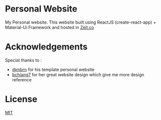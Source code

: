 # Personal Website

My Personal website. This website built using ReactJS (create-react-app) + Material-Ui Framework and hosted in [Zeit.co](https://zeit.co/)

# Acknowledgements

Special thanks to :

* [@mbrn](https://github.com/mbrn) for his template personal website
* [bchiang7](https://github.com/bchiang7/) for her great website design which give me more design reference

# License

[MIT](https://github.com/berpergian/personal-website/blob/master/LICENSE)